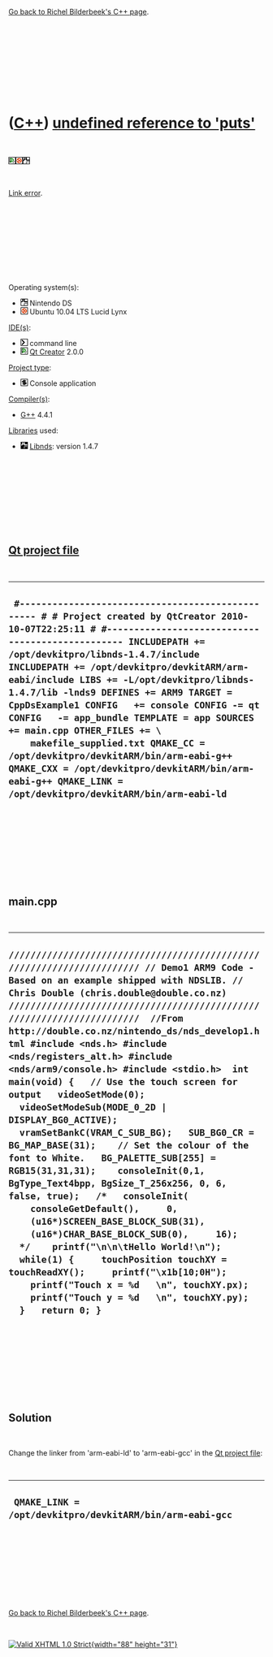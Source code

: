 

[Go back to Richel Bilderbeek's C++ page](Cpp.htm).

 

 

 

 

 

([C++](Cpp.htm)) [undefined reference to 'puts'](CppLinkErrorUndefinedReferenceToPuts.htm)
==========================================================================================

 

![Qt
Creator](PicQtCreator.png)![Ubuntu](PicUbuntu.png)![NDS](PicNds.png)

 

[Link error](CppLinkError.htm).

 

 

 

 

 

Operating system(s):

-   ![NDS](PicNds.png) Nintendo DS
-   ![Ubuntu](PicUbuntu.png) Ubuntu 10.04 LTS Lucid Lynx

[IDE(s)](CppIde.htm):

-   ![Command line](PicCl.png) command line
-   ![Qt Creator](PicQtCreator.png) [Qt Creator](CppQtCreator.htm) 2.0.0

[Project type](CppQtProjectType.htm):

-   ![console](PicConsole.png) Console application

[Compiler(s)](CppCompiler.htm):

-   [G++](CppGpp.htm) 4.4.1

[Libraries](CppLibrary.htm) used:

-   ![Libnds](PicLibnds.png) [Libnds](CppLibnds.htm): version 1.4.7

 

 

 

 

 

[Qt project file](CppQtProjectFile.htm)
---------------------------------------

 

  ----------------------------------------------------------------------------------------------------------------------------------------------------------------------------------------------------------------------------------------------------------------------------------------------------------------------------------------------------------------------------------------------------------------------------------------------------------------------------------------------------------------------------------------------------------------------------------------------------------------------------------------------------------------------------
  ` #------------------------------------------------- # # Project created by QtCreator 2010-10-07T22:25:11 # #------------------------------------------------- INCLUDEPATH += /opt/devkitpro/libnds-1.4.7/include INCLUDEPATH += /opt/devkitpro/devkitARM/arm-eabi/include LIBS += -L/opt/devkitpro/libnds-1.4.7/lib -lnds9 DEFINES += ARM9 TARGET = CppDsExample1 CONFIG   += console CONFIG -= qt CONFIG   -= app_bundle TEMPLATE = app SOURCES += main.cpp OTHER_FILES += \     makefile_supplied.txt QMAKE_CC = /opt/devkitpro/devkitARM/bin/arm-eabi-g++ QMAKE_CXX = /opt/devkitpro/devkitARM/bin/arm-eabi-g++ QMAKE_LINK = /opt/devkitpro/devkitARM/bin/arm-eabi-ld`
  ----------------------------------------------------------------------------------------------------------------------------------------------------------------------------------------------------------------------------------------------------------------------------------------------------------------------------------------------------------------------------------------------------------------------------------------------------------------------------------------------------------------------------------------------------------------------------------------------------------------------------------------------------------------------------

 

 

 

 

 

main.cpp
--------

 

  -------------------------------------------------------------------------------------------------------------------------------------------------------------------------------------------------------------------------------------------------------------------------------------------------------------------------------------------------------------------------------------------------------------------------------------------------------------------------------------------------------------------------------------------------------------------------------------------------------------------------------------------------------------------------------------------------------------------------------------------------------------------------------------------------------------------------------------------------------------------------------------------------------------------------------------------------------------------------------------------------------------------------------------------------------------------------------------------------------------------------------------------------------------
  ` ////////////////////////////////////////////////////////////////////// // Demo1 ARM9 Code - Based on an example shipped with NDSLIB. // Chris Double (chris.double@double.co.nz) //////////////////////////////////////////////////////////////////////  //From http://double.co.nz/nintendo_ds/nds_develop1.html #include <nds.h> #include <nds/registers_alt.h> #include <nds/arm9/console.h> #include <stdio.h>  int main(void) {   // Use the touch screen for output   videoSetMode(0);   videoSetModeSub(MODE_0_2D | DISPLAY_BG0_ACTIVE);   vramSetBankC(VRAM_C_SUB_BG);   SUB_BG0_CR = BG_MAP_BASE(31);    // Set the colour of the font to White.   BG_PALETTE_SUB[255] = RGB15(31,31,31);    consoleInit(0,1, BgType_Text4bpp, BgSize_T_256x256, 0, 6, false, true);   /*   consoleInit(     consoleGetDefault(),     0,     (u16*)SCREEN_BASE_BLOCK_SUB(31),     (u16*)CHAR_BASE_BLOCK_SUB(0),     16);   */    printf("\n\n\tHello World!\n");   while(1) {     touchPosition touchXY = touchReadXY();     printf("\x1b[10;0H");     printf("Touch x = %d   \n", touchXY.px);     printf("Touch y = %d   \n", touchXY.py);   }   return 0; } `
  -------------------------------------------------------------------------------------------------------------------------------------------------------------------------------------------------------------------------------------------------------------------------------------------------------------------------------------------------------------------------------------------------------------------------------------------------------------------------------------------------------------------------------------------------------------------------------------------------------------------------------------------------------------------------------------------------------------------------------------------------------------------------------------------------------------------------------------------------------------------------------------------------------------------------------------------------------------------------------------------------------------------------------------------------------------------------------------------------------------------------------------------------------------

 

 

 

 

 

Solution
--------

 

Change the linker from 'arm-eabi-ld' to 'arm-eabi-gcc' in the [Qt
project file](CppQtProjectFile.htm):

 

  -----------------------------------------------------------
  ` QMAKE_LINK = /opt/devkitpro/devkitARM/bin/arm-eabi-gcc`
  -----------------------------------------------------------

 

 

 

 

 

[Go back to Richel Bilderbeek's C++ page](Cpp.htm).



 

[![Valid XHTML 1.0 Strict](valid-xhtml10.png){width="88"
height="31"}](http://validator.w3.org/check?uri=referer)
